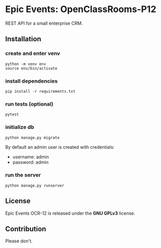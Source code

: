 # Epic Events: OpenClassRooms-P12
REST API for a small enterprise CRM.

## Installation
### create and enter venv

```
python -m venv env
source env/bin/activate
```

### install dependencies
```
pip install -r requirements.txt
```

### run tests (optional)
```
pytest
```

### initialize db
```
python manage.py migrate
```

By default an admin user is created with credentials:
* username: admin
* password: admin

### run the server
```
python manage.py runserver
```

## License
Epic Events OCR-12 is released under the **GNU GPLv3** license.

## Contribution
Please don't.
